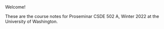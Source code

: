 Welcome! 

These are the course notes for Proseminar CSDE 502 A, Winter 2022 at the University of Washington.

